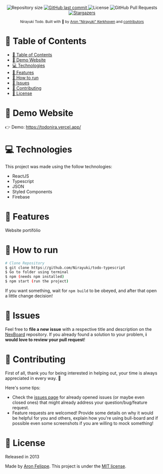 <p align="center">
  <img alt="Repository size" src="https://img.shields.io/github/repo-size/Nirayuki/todo-typescript?color=00acff">
  <a href="https://github.com/Nirayuki/Portifolio/commits/master">
    <img alt="GitHub last commit" src="https://img.shields.io/github/last-commit/Nirayuki/todo-typescript?color=00acff">
  </a>
  <img alt="License" src="https://img.shields.io/badge/license-MIT-00acff">
  <img alt="GitHub Pull Requests" src="https://img.shields.io/github/issues-pr/Nirayuki/todo-typescript?color=00acff" />
  <a href="https://github.com/Nirayuki/todo-typescript/stargazers">
    <img alt="Stargazers" src="https://img.shields.io/github/stars/Nirayuki/todo-typescript?color=00acff&logo=github">
  </a>
</p>

<div align="center">
  <sub>Nirayuki Todo. Built with 💙 by
    <a href="https://github.com/Nirayuki">Aron "Nirayuki" Kerkhoven</a> and
    <a href="https://github.com/Nirayuki/Portifolio/graphs/contributors">
      contributors
    </a>
  </sub>
</div>

# 📌 Table of Contents

- [📌 Table of Contents](#-table-of-contents)
- [👀 Demo Website](#-demo-website)
- [💻 Technologies](#-technologies)
- [🚀 Features](#-features)
- [🚧 How to run](#-how-to-run)
- [🐛 Issues](#-issues)
- [🎉 Contributing](#-contributing)
- [📕 License](#-license)

# 👀 Demo Website

👉  Demo: https://todonira.vercel.app/

# 💻 Technologies

This project was made using the follow technologies:

* ReactJS
* Typescript
* JSON
* Styled Components
* Firebase

# 🚀 Features

Website portifólio

# 🚧 How to run

```bash
# Clone Repository
$ git clone https://github.com/Nirayuki/todo-typescript
$ Go to folder using terminal
$ npm (needs npm installed)
$ npm start (run the project)
```

If you want something, wait for `npm build` to be obeyed, and after that open a little change decision!

# 🐛 Issues

Feel free to **file a new issue** with a respective title and description on the [NexBoard](https://github.com/Nirayuki/todo-typescript/issues) repository. If you already found a solution to your problem, **i would love to review your pull request**!

# 🎉 Contributing

First of all, thank you for being interested in helping out, your time is always appreciated in every way. :100:

Here's some tips:

* Check the [issues page](https://github.com/Nirayuki/todo-typescript/issues) for already opened issues (or maybe even closed ones) that might already address your question/bug/feature request.
* Feature requests are welcomed! Provide some details on why it would be helpful for you and others, explain how you're using bull-board and if possible even some screenshots if you are willing to mock something!

# 📕 License

Released in 2013

Made by [Aron Felippe](https://github.com/Nirayuki).
This project is under the [MIT license](./LICENSE).


